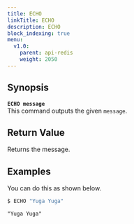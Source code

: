 ```yaml
---
title: ECHO
linkTitle: ECHO
description: ECHO
block_indexing: true
menu:
  v1.0:
    parent: api-redis
    weight: 2050
---
```


## Synopsis
<b>`ECHO message`</b><br>
This command outputs the given `message`.

## Return Value
Returns the message.

## Examples

You can do this as shown below.

```sh
$ ECHO "Yuga Yuga"
```

```
"Yuga Yuga"
```
